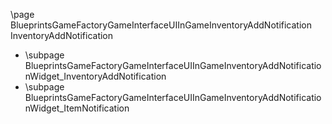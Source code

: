 \page BlueprintsGameFactoryGameInterfaceUIInGameInventoryAddNotification InventoryAddNotification
- \subpage BlueprintsGameFactoryGameInterfaceUIInGameInventoryAddNotificationWidget_InventoryAddNotification
- \subpage BlueprintsGameFactoryGameInterfaceUIInGameInventoryAddNotificationWidget_ItemNotification
